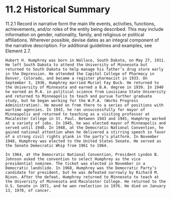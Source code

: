 # 11.2 Historical Summary

11.2.1 Record in narrative form the main life events, activities, functions, achievements, and/or roles of the entity being described. This may include information on gender, nationality, family, and religious or political affiliations. Wherever possible, devise dates as an integral component of the narrative description. For additional guidelines and examples, see Element 2.7.
```
Hubert H. Humphrey was born in Wallace, South Dakota, on May 27, 1911. He left South Dakota to attend the University of Minnesota but returned to South Dakota to help manage his father’s drug store early in the Depression. He attended the Capitol College of Pharmacy in Denver, Colorado, and became a register pharmacist in 1933. On September 3, 1936, Humphrey married Muriel Fay Buck. He returned to the University of Minnesota and earned a B.A. degree in 1939. In 1940 he earned an M.A. in political science from Louisiana State University and returned to Minneapolis to teach and pursue further graduate study, but he began working for the W.P.A. (Works Progress Administration). He moved on from there to a series of positions with wartime agencies. In 1943, he ran unsuccessfully for mayor of Minneapolis and returned to teaching as a visiting professor at Macalester College in St. Paul. Between 1943 and 1945, Humphrey worked at a variety of jobs. In 1945, he was elected mayor of Minneapolis and served until 1948. In 1948, at the Democratic National Convention, he gained national attention when he delivered a stirring speech in favor of a strong civil rights plank in the party’s platform. In November 1948, Humphrey was elected to the United States Senate. He served as the Senate Democratic Whip from 1961 to 1964.

In 1964, at the Democratic National Convention, President Lyndon B. Johnson asked the convention to select Humphrey as the vice presidential nominee. The ticket was elected in November in a Democratic landslide. In 1968, Humphrey was the Democratic Party’s candidate for president, but he was defeated narrowly by Richard M. Nixon. After the defeat, Humphrey returned to Minnesota to teach at the University of Minnesota and Macalester College. He returned to the U.S. Senate in 1971, and he won reelection in 1976. He died on January 13, 1978, of cancer.
```
